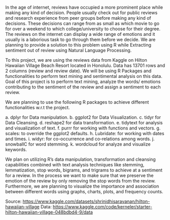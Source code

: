 In the age of internet, reviews have occupied a more prominent place while making any kind of decision. People usually check out for public reviews and research experience from peer groups before making any kind of decisions. These decisions can range from as small as which movie to go for over a weekend to which college/university to choose for their degree. The reviews on the internet can display a wide range of emotions and it usually is a laborious task to go through them before we decide.  We are planning to provide a solution to this problem using R while Extracting sentiment out of review using Natural Language Processing.

To this project, we are using the reviews data from Kaggle on Hilton Hawaiian Village Beach Resort located in Honolulu. Data has 13701 rows and 2 columns (review and review date). We will be using R Packages and functionalities to perform text mining and sentimental analysis on this data. Goal of this project is to perform text mining, analyze the words/ emotions contributing to the sentiment of the review and assign a sentiment to each review. 

We are planning to use the following R packages to achieve different functionalities w.r.t the project.

a.	dplyr for Data manipulation.
b.	ggplot2 for Data Visualization. 
c.	tidyr for Data Cleansing.
d.	reshape2 for data transformation.
e.	tidytext for analysis and visualization of text. 
f.	purrr for working with functions and vectors.
g.	scales: to override the ggplot2 defaults. 
h.	Lubridate: for working with dates and times.
i.	widyr: for co-occurrence and co-relations among words.
j.	snowballC for word stemming.
k.	wordcloud for analyze and visualize keywords.

We plan on utilizing R’s data manipulation, transformation and cleansing capabilities combined with text analysis techniques like stemming, lemmatization, stop words, bigrams, and trigrams to achieve at a sentiment for a review. In the process we want to make sure that we preserve the emotion of the review by only removing the stop words from the review. Furthermore, we are planning to visualize the importance and association between different words using graphs, charts, plots, and frequency counts.

Source: https://www.kaggle.com/datasets/shrinidhisaravanan/hilton-hawaiian-village 
Data:  https://www.kaggle.com/code/kerneler/starter-hilton-hawaiian-village-048bdbd4-9/data

